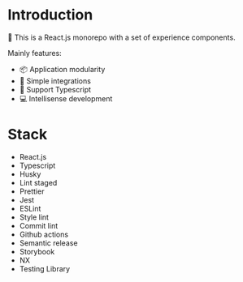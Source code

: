# Introduction

🚀 This is a React.js monorepo with a set of experience components.

Mainly features:

-   📦 Application modularity
-   🧩 Simple integrations
-   💯 Support Typescript
-   💻 Intellisense development

# Stack

-   React.js
-   Typescript
-   Husky
-   Lint staged
-   Prettier
-   Jest
-   ESLint
-   Style lint
-   Commit lint
-   Github actions
-   Semantic release
-   Storybook
-   NX
-   Testing Library
